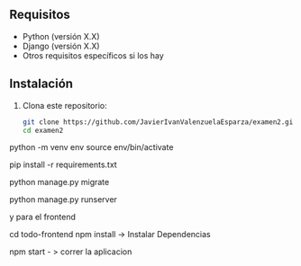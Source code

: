 ## Requisitos

- Python (versión X.X)
- Django (versión X.X)
- Otros requisitos específicos si los hay

## Instalación

1. Clona este repositorio:

   ```bash
   git clone https://github.com/JavierIvanValenzuelaEsparza/examen2.git
   cd examen2


python -m venv env
source env/bin/activate  

pip install -r requirements.txt

python manage.py migrate
    
python manage.py runserver


y para el frontend

cd todo-frontend 
npm install -> Instalar Dependencias

npm start - > correr la aplicacion

